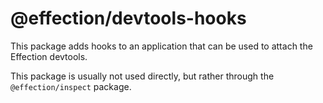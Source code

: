 # @effection/devtools-hooks

This package adds hooks to an application that can be used to attach the
Effection devtools.

This package is usually not used directly, but rather through the
`@effection/inspect` package.
